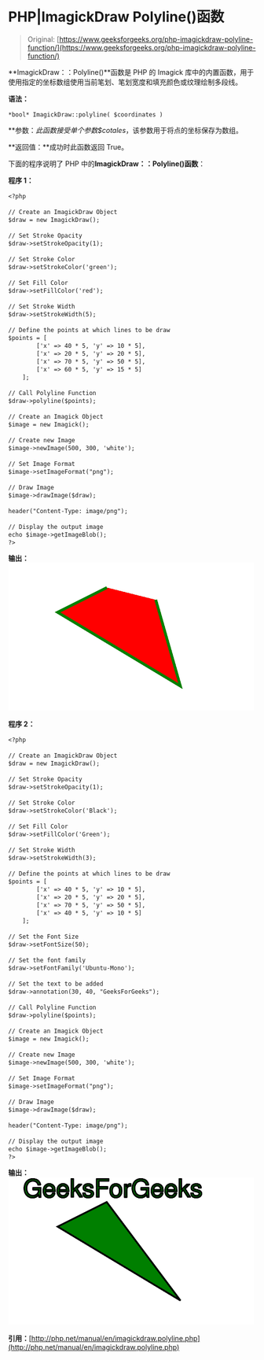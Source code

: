# PHP|ImagickDraw Polyline()函数

> Original: [https://www.geeksforgeeks.org/php-imagickdraw-polyline-function/](https://www.geeksforgeeks.org/php-imagickdraw-polyline-function/)

**ImagickDraw：：Polyline()**函数是 PHP 的 Imagick 库中的内置函数，用于使用指定的坐标数组使用当前笔划、笔划宽度和填充颜色或纹理绘制多段线。

**语法：**

```
*bool* ImagickDraw::polyline( $coordinates )

```

**参数：**此函数接受单个参数*$cotales*，该参数用于将点的坐标保存为数组。

**返回值：**成功时此函数返回 True。

下面的程序说明了 PHP 中的**ImagickDraw：：Polyline()函数**：

**程序 1：**

```
<?php

// Create an ImagickDraw Object
$draw = new ImagickDraw();

// Set Stroke Opacity
$draw->setStrokeOpacity(1);

// Set Stroke Color
$draw->setStrokeColor('green');

// Set Fill Color
$draw->setFillColor('red');

// Set Stroke Width
$draw->setStrokeWidth(5);

// Define the points at which lines to be draw
$points = [
        ['x' => 40 * 5, 'y' => 10 * 5],
        ['x' => 20 * 5, 'y' => 20 * 5],
        ['x' => 70 * 5, 'y' => 50 * 5],
        ['x' => 60 * 5, 'y' => 15 * 5]
    ];

// Call Polyline Function
$draw->polyline($points);

// Create an Imagick Object
$image = new Imagick();

// Create new Image
$image->newImage(500, 300, 'white');

// Set Image Format
$image->setImageFormat("png");

// Draw Image
$image->drawImage($draw);

header("Content-Type: image/png");

// Display the output image
echo $image->getImageBlob();
?>
```

**输出：**
![](img/5c13b2e826d780b41d12e8266400c14e.png)

**程序 2：**

```
<?php

// Create an ImagickDraw Object
$draw = new ImagickDraw();

// Set Stroke Opacity
$draw->setStrokeOpacity(1);

// Set Stroke Color
$draw->setStrokeColor('Black');

// Set Fill Color
$draw->setFillColor('Green');

// Set Stroke Width
$draw->setStrokeWidth(3);

// Define the points at which lines to be draw
$points = [
        ['x' => 40 * 5, 'y' => 10 * 5],
        ['x' => 20 * 5, 'y' => 20 * 5],
        ['x' => 70 * 5, 'y' => 50 * 5],
        ['x' => 40 * 5, 'y' => 10 * 5]
    ];

// Set the Font Size 
$draw->setFontSize(50); 

// Set the font family 
$draw->setFontFamily('Ubuntu-Mono'); 

// Set the text to be added 
$draw->annotation(30, 40, "GeeksForGeeks"); 

// Call Polyline Function
$draw->polyline($points);

// Create an Imagick Object
$image = new Imagick();

// Create new Image
$image->newImage(500, 300, 'white');

// Set Image Format
$image->setImageFormat("png");

// Draw Image
$image->drawImage($draw);

header("Content-Type: image/png");

// Display the output image
echo $image->getImageBlob();
?>
```

**输出：**
![](img/cfae32dc2ca8bb92fc8e040c66a83e95.png)

**引用：**[http://php.net/manual/en/imagickdraw.polyline.php](http://php.net/manual/en/imagickdraw.polyline.php)